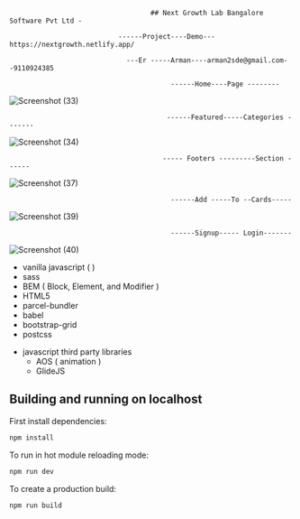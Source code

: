                                        ## Next Growth Lab Bangalore Software Pvt Ltd -

                               ------Project----Demo---https://nextgrowth.netlify.app/
 
                                 ---Er -----Arman----arman2sde@gmail.com--9110924385

                                            ------Home----Page --------


   ![Screenshot (33)](https://github.com/ER-ARMAN/Nextg-Growth-Labs/assets/122722847/c0bbf414-c10c-4b84-ba8a-a3ed7ff8d9c5)
      


                                           ------Featured-----Categories -------


![Screenshot (34)](https://github.com/ER-ARMAN/Nextg-Growth-Labs/assets/122722847/5b6ad1ae-1a27-47b5-bed4-c07858e54b12)



                                          ----- Footers ---------Section ------


![Screenshot (37)](https://github.com/ER-ARMAN/Nextg-Growth-Labs/assets/122722847/d30ca146-82af-4c3d-a70d-7a10a02ccaec)



                                            ------Add -----To --Cards-----



![Screenshot (39)](https://github.com/ER-ARMAN/Nextg-Growth-Labs/assets/122722847/535269e2-a197-4abf-b185-7b939751b1d5)



                                            ------Signup----- Login-------


![Screenshot (40)](https://github.com/ER-ARMAN/Nextg-Growth-Labs/assets/122722847/1ea4018c-14d5-4984-ada2-2dd10eb84922)





- vanilla javascript ( )
- sass
- BEM ( Block, Element, and Modifier )
- HTML5
- parcel-bundler
- babel
- bootstrap-grid
- postcss

* javascript third party libraries
  - AOS ( animation )
  - GlideJS

## Building and running on localhost

First install dependencies:

```sh
npm install
```

To run in hot module reloading mode:

```sh
npm run dev
```

To create a production build:

```sh
npm run build
```
